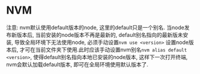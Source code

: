 # NVM

注意:
nvm默认使用default版本的node, 这里的default只是一个别名. 当node发布新版本后, 当前安装的node版本不再是最新的, default别名指向的最新版未安装, 导致全局环境下无法使用node, 必须手动设置`nvm use <version>` 设置node版本后, 才可在当前文件夹下使用.此时应该手动设置nvm别名`nvm alias default <version>`, 使得default别名指向本地已安装的node版本, 这样下一次打开终端, nvm会默认加载default版本, 即可在全局环境使用默认版本了.
